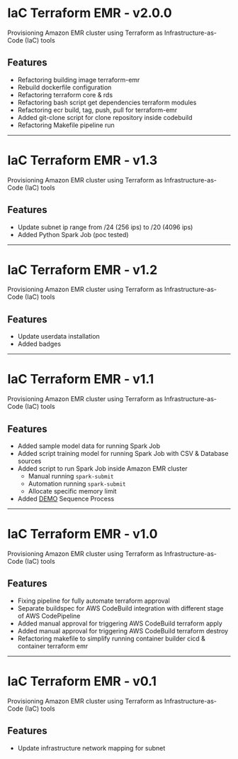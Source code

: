 # IaC Terraform EMR - v2.0.0

Provisioning Amazon EMR cluster using Terraform as Infrastructure-as-Code (IaC) tools

## Features

- Refactoring building image terraform-emr
- Rebuild dockerfile configuration
- Refactoring terraform core & rds
- Refactoring bash script get dependencies terraform modules
- Refactoring ecr build, tag, push, pull for terraform-emr
- Added git-clone script for clone repository inside codebuild
- Refactoring Makefile pipeline run

---

# IaC Terraform EMR - v1.3

Provisioning Amazon EMR cluster using Terraform as Infrastructure-as-Code (IaC) tools

## Features

- Update subnet ip range from /24 (256 ips) to /20 (4096 ips)
- Added Python Spark Job (poc tested)

---

# IaC Terraform EMR - v1.2

Provisioning Amazon EMR cluster using Terraform as Infrastructure-as-Code (IaC) tools

## Features

- Update userdata installation
- Added badges

---

# IaC Terraform EMR - v1.1

Provisioning Amazon EMR cluster using Terraform as Infrastructure-as-Code (IaC) tools

## Features

- Added sample model data for running Spark Job
- Added script training model for running Spark Job with CSV & Database sources
- Added script to run Spark Job inside Amazon EMR cluster
  - Manual running `spark-submit`
  - Automation running `spark-submit`
  - Allocate specific  memory limit
- Added [DEMO](DEMO.md) Sequence Process

---

# IaC Terraform EMR - v1.0

Provisioning Amazon EMR cluster using Terraform as Infrastructure-as-Code (IaC) tools

## Features

- Fixing pipeline for fully automate terraform approval
- Separate buildspec for AWS CodeBuild integration with different stage of AWS CodePipeline
- Added manual approval for triggering AWS CodeBuild terraform apply
- Added manual approval for triggering AWS CodeBuild terraform destroy
- Refactoring makefile to simplify running container builder cicd & container terraform emr

---

# IaC Terraform EMR - v0.1

Provisioning Amazon EMR cluster using Terraform as Infrastructure-as-Code (IaC) tools

## Features

- Update infrastructure network mapping for subnet
